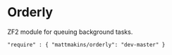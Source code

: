 Orderly
=========

ZF2 module for queuing background tasks.

`"require" : {
        "mattmakins/orderly": "dev-master"
}`